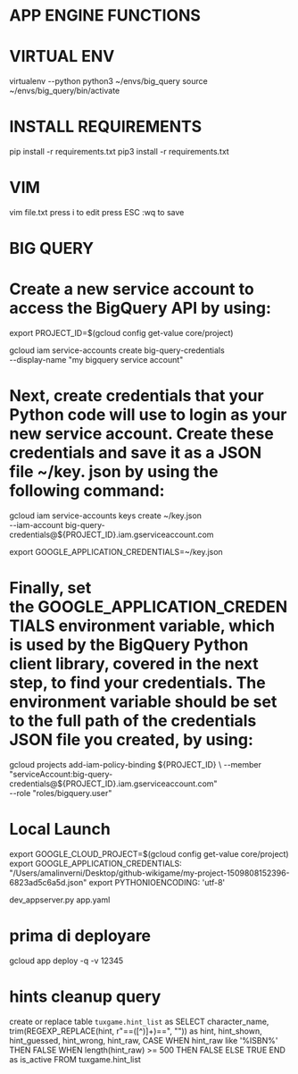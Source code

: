 # APP ENGINE FUNCTIONS

# VIRTUAL ENV
virtualenv --python python3 ~/envs/big_query
source ~/envs/big_query/bin/activate

# INSTALL REQUIREMENTS
pip install -r requirements.txt
pip3 install -r requirements.txt

# VIM
vim file.txt
press i to edit
press ESC :wq to save

# BIG QUERY

#    Create a new service account to access the BigQuery API by using:

export PROJECT_ID=$(gcloud config get-value core/project)

gcloud iam service-accounts create big-query-credentials \
  --display-name "my bigquery service account"

#    Next, create credentials that your Python code will use to login as your new service account. Create these credentials and save it as a JSON file ~/key.   json by using the following command:

gcloud iam service-accounts keys create ~/key.json \
  --iam-account big-query-credentials@${PROJECT_ID}.iam.gserviceaccount.com

export GOOGLE_APPLICATION_CREDENTIALS=~/key.json

#   Finally, set the GOOGLE_APPLICATION_CREDENTIALS environment variable, which is used by the BigQuery Python client library, covered in the next step, to find your credentials. The environment variable should be set to the full path of the credentials JSON file you created, by using:

gcloud projects add-iam-policy-binding ${PROJECT_ID} \
  --member "serviceAccount:big-query-credentials@${PROJECT_ID}.iam.gserviceaccount.com" \
  --role "roles/bigquery.user"

#   Local Launch

export GOOGLE_CLOUD_PROJECT=$(gcloud config get-value core/project)
export GOOGLE_APPLICATION_CREDENTIALS: "/Users/amalinverni/Desktop/github-wikigame/my-project-1509808152396-6823ad5c6a5d.json"
export PYTHONIOENCODING: 'utf-8'

dev_appserver.py app.yaml


# prima di deployare
gcloud app deploy -q -v 12345

# hints cleanup query

create or replace table `tuxgame.hint_list` as
SELECT 
character_name, 
trim(REGEXP_REPLACE(hint, r"\==([^)]+)\==", "")) as hint, 
hint_shown, 
hint_guessed, 
hint_wrong, 
hint_raw, 
CASE 
  WHEN hint_raw like '%ISBN%' THEN FALSE
  WHEN length(hint_raw) >= 500 THEN FALSE
  ELSE TRUE
END as is_active
FROM tuxgame.hint_list
